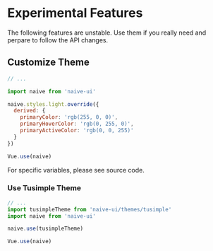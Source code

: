 <!--anchor:on-->

# Experimental Features

<n-alert type="warning" title="Caveats">
  The following features are <n-text strong>unstable</n-text>. Use them if you really need and perpare to follow the API changes.
</n-alert>

## Customize Theme

```js
// ...

import naive from 'naive-ui'

naive.styles.light.override({
  derived: {
    primaryColor: 'rgb(255, 0, 0)',
    primaryHoverColor: 'rgb(0, 255, 0)',
    primaryActiveColor: 'rgb(0, 0, 255)'
  }
})

Vue.use(naive)
```

For specific variables, please see source code.

### Use Tusimple Theme

```js
// ...
import tusimpleTheme from 'naive-ui/themes/tusimple'
import naive from 'naive-ui'

naive.use(tusimpleTheme)

Vue.use(naive)
```
